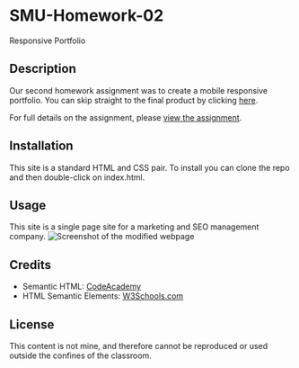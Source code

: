 # SMU-Homework-02

Responsive Portfolio

## Description

Our second homework assignment was to create a mobile responsive portfolio. You can skip straight to the final product by clicking [here](./index.html).

For full details on the assignment, please [view the assignment](ASSIGNMENT.md).

## Installation

This site is a standard HTML and CSS pair. To install you can clone the repo and then double-click on index.html.

## Usage

This site is a single page site for a marketing and SEO management company.
![Screenshot of the modified webpage](./assets/images/screenshot.png)

## Credits

- Semantic HTML: [CodeAcademy](https://www.codecademy.com/learn/learn-html/modules/learn-semantic-html)
- HTML Semantic Elements: [W3Schools.com](https://www.w3schools.com/html/html5_semantic_elements.asp)

## License

This content is not mine, and therefore cannot be reproduced or used outside the confines of the classroom.
